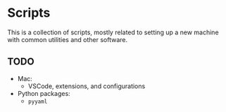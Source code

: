 # Scripts

This is a collection of scripts, mostly related to setting up a new machine with common utilities and other software.

## TODO

* Mac:
  * VSCode, extensions, and configurations
* Python packages:
  * `pyyaml`
